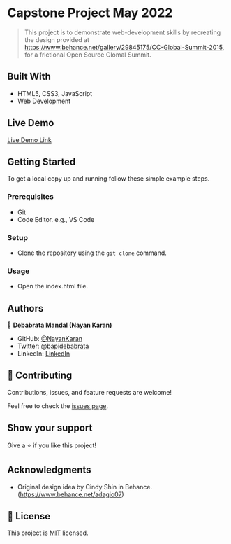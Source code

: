 # Capstone Project May 2022

> This project is to demonstrate web-development skills by recreating the design provided at https://www.behance.net/gallery/29845175/CC-Global-Summit-2015, for a frictional Open Source Glomal Summit.


## Built With

- HTML5, CSS3, JavaScript
- Web Development

## Live Demo

[Live Demo Link](https://nayankaran.github.io/Capstone-Project-May-2022/)


## Getting Started

To get a local copy up and running follow these simple example steps.

### Prerequisites

- Git
- Code Editor. e.g., VS Code

### Setup

- Clone the repository using the `git clone` command.

### Usage

- Open the index.html file.

## Authors

👤 **Debabrata Mandal (Nayan Karan)**

- GitHub: [@NayanKaran](https://github.com/NayanKaran)
- Twitter: [@bapidebabrata](https://twitter.com/bapidebabrata)
- LinkedIn: [LinkedIn](https://www.linkedin.com/in/debabrata-mandal-83461696/)

## 🤝 Contributing

Contributions, issues, and feature requests are welcome!

Feel free to check the [issues page](../../issues/).

## Show your support

Give a ⭐️ if you like this project!

## Acknowledgments

- Original design idea by Cindy Shin in Behance. (https://www.behance.net/adagio07)

## 📝 License

This project is [MIT](./LICENSE) licensed.
